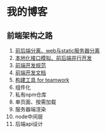 # 我的博客

## 前端架构之路

1. [前后端分离、web与static服务器分离](./architecture/1.md)
2. [本地化接口模拟、前后端并行开发](./architecture/2.md)
3. [前端开发规范](./architecture/3.md)
4. [前端开发文档](./architecture/4.md)
5. [构建工具 for teamwork](./architecture/5.md)
6. 组件化
7. 私有npm仓库
8. 单页面、按需加载
9. 服务器端渲染
10. node中间层
11. 后端api设计
